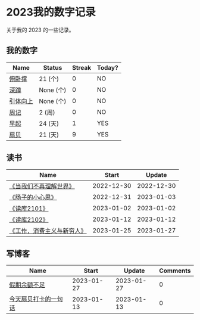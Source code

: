 # 2023我的数字记录
关于我的 2023 的一些记录。

## 我的数字

<!--START_SECTION:my_number-->
| Name | Status | Streak | Today? | 
 | ---- | ---- | ---- | ---- |
| [俯卧撑](https://github.com/mengziin/2023/issues/5) | 21 (个) | 0 | NO |
| [深蹲]() | None (个) | 0 | NO |
| [引体向上](https://github.com/mengziin/2023/issues/6) | None (个) | 0 | NO |
| [周记](https://github.com/mengziin/2023/issues/7) | 2 (周) | 0 | NO |
| [早起](https://github.com/mengziin/2023/issues/4) | 24 (天) | 1 | YES |
| [扇贝](https://github.com/mengziin/2023/issues/12) | 21 (天) | 9 | YES |

<!--END_SECTION:my_number-->

## 读书

<!--START_SECTION:my_read-->
| Name | Start | Update | 
 | ---- | ---- | ---- | 
| [《当我们不再理解世界》](https://github.com/mengziin/2023/issues/8#issuecomment-1367855340) | 2022-12-30 | 2022-12-30 | 
| [《肠子的小心思》](https://github.com/mengziin/2023/issues/8#issuecomment-1368182156) | 2022-12-31 | 2023-01-03 | 
| [《读库2101》](https://github.com/mengziin/2023/issues/8#issuecomment-1368738661) | 2023-01-02 | 2023-01-02 | 
| [《读库2102》](https://github.com/mengziin/2023/issues/8#issuecomment-1379981310) | 2023-01-12 | 2023-01-12 | 
| [《工作，消费主义与新穷人》](https://github.com/mengziin/2023/issues/8#issuecomment-1403047339) | 2023-01-25 | 2023-01-27 | 

<!--END_SECTION:my_read-->

## 写博客
<!--START_SECTION:my_blog-->
| Name | Start | Update | Comments | 
 | ---- | ---- | ---- | ---- |
| [假期余额不足](https://github.com/mengziin/gitblog/issues/13) | 2023-01-27 | 2023-01-27 | 0 | 
| [今天扇贝打卡的一句话](https://github.com/mengziin/gitblog/issues/12) | 2023-01-13 | 2023-01-13 | 0 | 

<!--END_SECTION:my_blog-->
